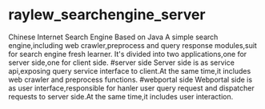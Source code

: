 # raylew_searchengine_server
Chinese Internet Search Engine Based on Java
A simple search engine,including web crawler,preprocess and query response modules,suit for search engine fresh learner.
It's divided into two applications,one for server side,one for client side.
#server side
Server side is as service api,exposing query service interface to client.At the same time,it includes web crawler and preprocess functions.
#webportal side
Webportal side is as user interface,responsible for hanler user query request and dispatcher requests to server side.At the same time,it includes user interaction.


